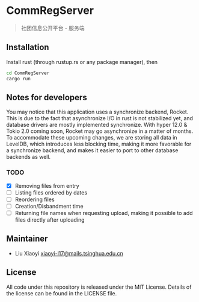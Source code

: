 # CommRegServer
> 社团信息公开平台 - 服务端

## Installation
Install rust (through rustup.rs or any package manager), then
```bash
cd CommRegServer
cargo run
```

## Notes for developers
You may notice that this application uses a synchronize backend, Rocket. This is due to the fact that asynchronize I/O in rust is not stabilized yet, and database drivers are mostly implemented synchronize. With hyper 12.0 & Tokio 2.0 coming soon, Rocket may go asynchronize in a matter of months. To accommodate these upcoming changes, we are storing all data in LevelDB, which introduces less blocking time, making it more favorable for a synchronize backend, and makes it easier to port to other database backends as well.

### TODO
- [x] Removing files from entry
- [ ] Listing files ordered by dates
- [ ] Reordering files
- [ ] Creation/Disbandment time
- [ ] Returning file names when requesting upload, making it possible to add files directly after uploading

## Maintainer
- Liu Xiaoyi <xiaoyi-l17@mails.tsinghua.edu.cn>

## License
All code under this repository is released under the MIT License. Details of the license can be found in the LICENSE file.
